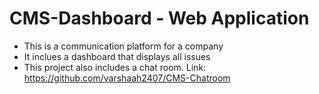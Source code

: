 # CMS-Dashboard - Web Application
* This is a communication platform for a company
* It inclues a dashboard that displays all issues 
* This project also includes a chat room. Link: https://github.com/varshaah2407/CMS-Chatroom
